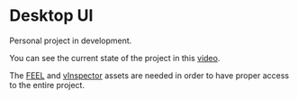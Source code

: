 # Desktop UI

Personal project in development.

You can see the current state of the project in this [video](https://youtu.be/9aAJcLa71wg).

The [FEEL](https://assetstore.unity.com/packages/tools/particles-effects/feel-183370) and [vInspector](https://assetstore.unity.com/packages/tools/utilities/vinspector-245000) assets are needed in order to have proper access to the entire project.
